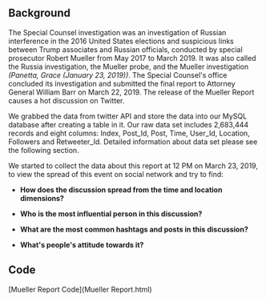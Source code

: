 ## Background

The Special Counsel investigation was an investigation of Russian interference in the 2016 United States elections and suspicious links between Trump associates and Russian officials, conducted by special prosecutor Robert Mueller from May 2017 to March 2019. It was also called the Russia investigation, the Mueller probe, and the Mueller investigation *(Panetta, Grace (January 23, 2019))*. The Special Counsel's office concluded its investigation and submitted the final report to Attorney General William Barr on March 22, 2019. The release of the Mueller Report causes a hot discussion on Twitter.

We grabbed the data from twitter API and store the data into our MySQL database after creating a table in it. Our raw data set includes 2,683,444 records and eight columns: Index, Post_Id, Post, Time, User_Id, Location, Followers and Retweeter_Id. Detailed information about data set please see the following section.

We started to collect the data about this report at 12 PM on March 23, 2019, to view the spread of this event on social network and try to find:

- **How does the discussion spread from the time and location dimensions?**

- **Who is the most influential person in this discussion?**

- **What are the most common hashtags and posts in this discussion?**

- **What's people's attitude towards it?**

## Code

[Mueller Report Code](Mueller Report.html)